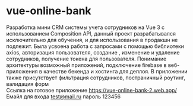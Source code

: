 # vue-online-bank 
Разработка мини CRM системы учета сотрудников на Vue 3 с использованием Composition API, данный проект разрабатывался исключительно для обучения, и для использования в продакшн не подлежит.
Была усвоена работа с запросами с помощью библиотеки axios, авторизация пользователя, создание , изменение и удаление сотрудников, получение токена для пользователя.
Понимание архитектуры возможный приложений, подключение firebase в веб-приложения в качестве бекенда и хостинга для деплоя.
В приложении также присутствует фильтрация сотрудников, постраничный роутинг, валидация форм  
Ссылка на готовое приложение <a href="https://vue-online-bank-2.web.app/"> https://vue-online-bank-2.web.app/ </a>
Eмайл для входа test@mail.ru пароль 123456